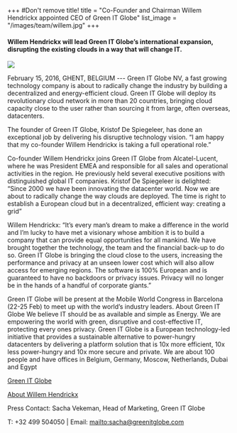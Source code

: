 +++
#Don't remove title!
title = "Co-Founder and Chairman Willem Hendrickx appointed CEO of Green IT Globe"
list_image = "/images/team/willem.jpg"
+++

#### Willem Hendrickx will lead Green IT Globe’s international expansion, disrupting the existing clouds in a way that will change IT.

![](/images/team/willem.jpg)

February 15, 2016, GHENT, BELGIUM --- Green IT Globe NV, a fast growing technology company is about to radically change the industry by building a decentralized and energy-efficient cloud. Green IT Globe will deploy its revolutionary cloud network in more than 20 countries, bringing cloud capacity close to the user rather than sourcing it from large, often overseas, datacenters.

The founder of Green IT Globe, Kristof De Spiegeleer, has done an exceptional job by delivering his disruptive technology vision. “I am happy that my co-founder Willem Hendrickx is taking a full operational role.”

Co-founder Willem Hendrickx joins Green IT Globe from Alcatel-Lucent, where he was President EMEA and responsible for all sales and operational activities in the region. He previously held several executive positions with distinguished global IT companies. Kristof De Spiegeleer is delighted: “Since 2000 we have been innovating the datacenter world. Now we are about to radically change the way clouds are deployed. The time is right to establish a European cloud but in a decentralized, efficient way: creating a grid”

Willem Hendrickx: “It’s every man’s dream to make a difference in the world and I’m lucky to have met a visionary whose ambition it is to build a company that can provide equal opportunities for all mankind. We have brought together the technology, the team and the financial back-up to do so. Green IT Globe is bringing the cloud close to the users, increasing the performance and privacy at an unseen lower cost which will also allow access for emerging regions. The software is 100% European and is guaranteed to have no backdoors or privacy issues. Privacy will no longer be in the hands of a handful of corporate giants.”

Green IT Globe will be present at the Mobile World Congress in Barcelona (22-25 Feb) to meet up with the world’s industry leaders.
About Green IT Globe
We believe IT should be as available and simple as Energy. We are empowering the world with green, disruptive and cost-effective IT, protecting every ones privacy. Green IT Globe is a European technology-led initiative that provides a sustainable alternative to power-hungry datacenters by delivering a platform solution that is 10x more efficient, 10x less power-hungry and 10x more secure and private. We are about 100 people and have offices in Belgium, Germany, Moscow, Netherlands, Dubai and Egypt

[Green IT Globe](www.greenitglobe.com)

[About Willem Hendrickx](https://www.linkedin.com/in/willemhendrickx)

Press Contact: Sacha Vekeman, Head of Marketing, Green IT Globe

T: +32 499 504050  | Email: <mailto:sacha@greenitglobe.com>
